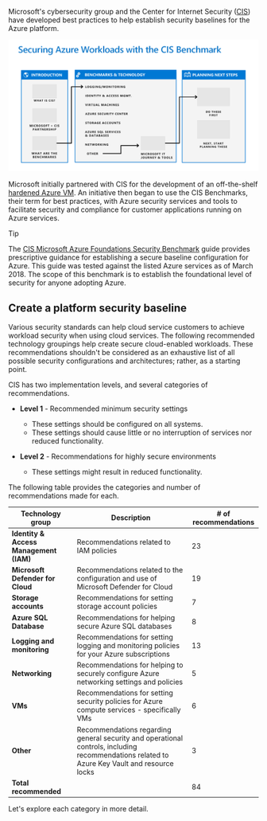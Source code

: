 Microsoft's cybersecurity group and the Center for Internet Security ([CIS](https://www.cisecurity.org/)) have developed best practices to help establish security baselines for the Azure platform.

![A diagram of the workflow for securing Azure workloads with CIS benchmark.](../media/1-cis-benchmark.png)

Microsoft initially partnered with CIS for the development of an off-the-shelf [hardened Azure VM](https://www.cisecurity.org/hardened-images/). An initiative then began to use the CIS Benchmarks, their term for best practices, with Azure security services and tools to facilitate security and compliance for customer applications running on Azure services.

> [!TIP]
> The [CIS Microsoft Azure Foundations Security Benchmark](https://www.cisecurity.org/benchmark/azure/) guide provides prescriptive guidance for establishing a secure baseline configuration for Azure. This guide was tested against the listed Azure services as of March 2018. The scope of this benchmark is to establish the foundational level of security for anyone adopting Azure.

## Create a platform security baseline

Various security standards can help cloud service customers to achieve workload security when using cloud services. The following recommended technology groupings help create secure cloud-enabled workloads. These recommendations shouldn't be considered as an exhaustive list of all possible security configurations and architectures; rather, as a starting point.

CIS has two implementation levels, and several categories of recommendations.

* **Level 1** - Recommended minimum security settings
    - These settings should be configured on all systems.
    - These settings should cause little or no interruption of services nor reduced functionality.
    
* **Level 2** - Recommendations for highly secure environments
    - These settings might result in reduced functionality.

The following table provides the categories and number of recommendations made for each.

| Technology group | Description | # of recommendations |
|------------------|-------------|----------------------|
| **Identity & Access Management (IAM)** | Recommendations related to IAM policies | 23 |
| **Microsoft Defender for Cloud** | Recommendations related to the configuration and use of Microsoft Defender for Cloud | 19 |
| **Storage accounts** | Recommendations for setting storage account policies | 7 |
| **Azure SQL Database** | Recommendations for helping secure Azure SQL databases | 8 |
| **Logging and monitoring** | Recommendations for setting logging and monitoring policies for your Azure subscriptions | 13 |
| **Networking** | Recommendations for helping to securely configure Azure networking settings and policies | 5 |
| **VMs** | Recommendations for setting security policies for Azure compute services - specifically VMs | 6 |
| **Other** | Recommendations regarding general security and operational controls, including recommendations related to Azure Key Vault and resource locks | 3 |
| **Total recommended** | | 84 |

Let's explore each category in more detail.
